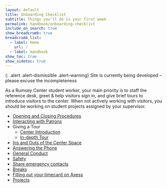```yaml
---
layout: default
title: Onboarding Checklist
subtitle: Things you'll do in your first week
permalink: handbook/onboarding-checklist
include_on_search: true
show_breadcrumb: true
breadcrumb_list:
  - label: Home
    url: /
  - label: Handbook
show_toc: true
show_sidetoc: true
---
```

{: .alert .alert-dismissible .alert-warning}
Site is currently being developed – please excuse the incompleteness


As a Rumsey Center student worker, your main priority is to staff the reference desk, greet & help visitors sign in, and give brief tours to introduce visitors to the center. When not actively working with visitors, you should be working on student projects assigned by your supervisor.

- [Opening and Closing Procedures](/handbook/daily-checklist)
- [Interacting with Patrons](/handbook/drmc-overview)
- Giving a Tour
  - [Center Introduction](/handbook/drmc-overview)
  - [In-depth Tour](/handbook/tours)
- [Ins and Outs of the Center Space](/handbook/drmc-overview)
- [Answering the Phone](/handbook/phones)
- [General Conduct](/handbook/food-and-drink)
- [Safety](/emergencies)
- [Share emergency contacts](/handbook/emergency-contacts)
- [Breaks](/handbook/breaks)
- [Filling out your timecard on Axess](/handbook/sick-leave)
- [Projects](/projects)